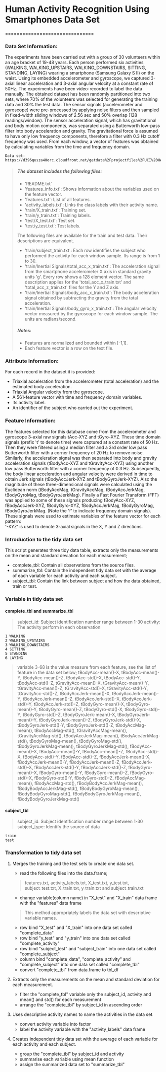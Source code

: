 # Human Activity Recognition Using Smartphones Data Set 
===============================

### Data Set Information:
The experiments have been carried out with a group of 30 volunteers within an age bracket of 19-48 years. Each person performed six activities (WALKING, WALKING_UPSTAIRS, WALKING_DOWNSTAIRS, SITTING, STANDING, LAYING) wearing a smartphone (Samsung Galaxy S II) on the waist. Using its embedded accelerometer and gyroscope, we captured 3-axial linear acceleration and 3-axial angular velocity at a constant rate of 50Hz. The experiments have been video-recorded to label the data manually. The obtained dataset has been randomly partitioned into two sets, where 70% of the volunteers was selected for generating the training data and 30% the test data.
The sensor signals (accelerometer and gyroscope) were pre-processed by applying noise filters and then sampled in fixed-width sliding windows of 2.56 sec and 50% overlap (128 readings/window). The sensor acceleration signal, which has gravitational and body motion components, was separated using a Butterworth low-pass filter into body acceleration and gravity. The gravitational force is assumed to have only low frequency components, therefore a filter with 0.3 Hz cutoff frequency was used. From each window, a vector of features was obtained by calculating variables from the time and frequency domain.
```
Data set: https://d396qusza40orc.cloudfront.net/getdata%2Fprojectfiles%2FUCI%20HAR%20Dataset.zip
```
> ##### The dataset includes the following files:
> - 'README.txt'
> - 'features_info.txt': Shows information about the variables used on the feature vector.
> - 'features.txt': List of all features.
> - 'activity_labels.txt': Links the class labels with their activity name.
> - 'train/X_train.txt': Training set.
> - 'train/y_train.txt': Training labels.
> - 'test/X_test.txt': Test set.
> - 'test/y_test.txt': Test labels.
>
> The following files are available for the train and test data. Their descriptions are equivalent. 
> - 'train/subject_train.txt': Each row identifies the subject who performed the activity for each window sample. Its range is from 1 to 30. 
> - 'train/Inertial Signals/total_acc_x_train.txt': The acceleration signal from the smartphone accelerometer X axis in standard gravity units 'g'. Every row shows a 128 element vector. The same description applies for the 'total_acc_x_train.txt' and 'total_acc_z_train.txt' files for the Y and Z axis. 
> - 'train/Inertial Signals/body_acc_x_train.txt': The body acceleration signal obtained by subtracting the gravity from the total acceleration. 
> - 'train/Inertial Signals/body_gyro_x_train.txt': The angular velocity vector measured by the gyroscope for each window sample. The units are radians/second. 
>
> ##### Notes: 
> - Features are normalized and bounded within [-1,1].
> - Each feature vector is a row on the text file.

### Attribute Information:
For each record in the dataset it is provided:
- Triaxial acceleration from the accelerometer (total acceleration) and the estimated body acceleration.
- Triaxial Angular velocity from the gyroscope.
- A 561-feature vector with time and frequency domain variables.
- Its activity label.
- An identifier of the subject who carried out the experiment. 

### Feature Information:
The features selected for this database come from the accelerometer and gyroscope 3-axial raw signals tAcc-XYZ and tGyro-XYZ. These time domain signals (prefix 't' to denote time) were captured at a constant rate of 50 Hz. Then they were filtered using a median filter and a 3rd order low pass Butterworth filter with a corner frequency of 20 Hz to remove noise. Similarly, the acceleration signal was then separated into body and gravity acceleration signals (tBodyAcc-XYZ and tGravityAcc-XYZ) using another low pass Butterworth filter with a corner frequency of 0.3 Hz. 
Subsequently, the body linear acceleration and angular velocity were derived in time to obtain Jerk signals (tBodyAccJerk-XYZ and tBodyGyroJerk-XYZ). Also the magnitude of these three-dimensional signals were calculated using the Euclidean norm (tBodyAccMag, tGravityAccMag, tBodyAccJerkMag, tBodyGyroMag, tBodyGyroJerkMag). 
Finally a Fast Fourier Transform (FFT) was applied to some of these signals producing fBodyAcc-XYZ, fBodyAccJerk-XYZ, fBodyGyro-XYZ, fBodyAccJerkMag, fBodyGyroMag, fBodyGyroJerkMag. (Note the 'f' to indicate frequency domain signals). 
These signals were used to estimate variables of the feature vector for each pattern:  
'-XYZ' is used to denote 3-axial signals in the X, Y and Z directions.

### Introduction to the tidy data set
This script generates three tidy data table, extracts only the measurements on the mean and standard deviation for each measurement;
 - complete_tbl: Contain all observations from the source files.
 - summarize_tbl: Contain the independent tidy data set with the average of each variable for each activity and each subject.
 - subject_tbl: Contain the link between subject and how the data obtained, train or test. 

### Variable in tidy data set
#### complete_tbl and summarize_tbl
> subject_id: 	Subject identification number range between 1-30
> activity:	The activity perform in each observation
>
```
1 WALKING
2 WALKING_UPSTAIRS
3 WALKING_DOWNSTAIRS
4 SITTING
5 STANDING
6 LAYING
```
> variable 3-68 is the value measure from each feature, see the list of feature in the data set below; 
> tBodyAcc-mean()-X, tBodyAcc-mean()-Y, tBodyAcc-mean()-Z, tBodyAcc-std()-X, tBodyAcc-std()-Y, tBodyAcc-std()-Z, 
> tGravityAcc-mean()-X, tGravityAcc-mean()-Y, tGravityAcc-mean()-Z, tGravityAcc-std()-X, tGravityAcc-std()-Y, tGravityAcc-std()-Z,
> tBodyAccJerk-mean()-X, tBodyAccJerk-mean()-Y, tBodyAccJerk-mean()-Z, tBodyAccJerk-std()-X, tBodyAccJerk-std()-Y, tBodyAccJerk-std()-Z,
> tBodyGyro-mean()-X, tBodyGyro-mean()-Y, tBodyGyro-mean()-Z, tBodyGyro-std()-X, tBodyGyro-std()-Y, tBodyGyro-std()-Z,
> tBodyGyroJerk-mean()-X, tBodyGyroJerk-mean()-Y, tBodyGyroJerk-mean()-Z, tBodyGyroJerk-std()-X, tBodyGyroJerk-std()-Y, tBodyGyroJerk-std()-Z,
> tBodyAccMag-mean(), tBodyAccMag-std(), tGravityAccMag-mean(), tGravityAccMag-std(), tBodyAccJerkMag-mean(), tBodyAccJerkMag-std(),
> tBodyGyroMag-mean(), tBodyGyroMag-std(), tBodyGyroJerkMag-mean(), tBodyGyroJerkMag-std(),
> fBodyAcc-mean()-X, fBodyAcc-mean()-Y, fBodyAcc-mean()-Z, fBodyAcc-std()-X, fBodyAcc-std()-Y, fBodyAcc-std()-Z,
> fBodyAccJerk-mean()-X, fBodyAccJerk-mean()-Y, fBodyAccJerk-mean()-Z, fBodyAccJerk-std()-X, fBodyAccJerk-std()-Y, fBodyAccJerk-std()-Z,
> fBodyGyro-mean()-X, fBodyGyro-mean()-Y, fBodyGyro-mean()-Z, fBodyGyro-std()-X, fBodyGyro-std()-Y, fBodyGyro-std()-Z,
> fBodyAccMag-mean(), fBodyAccMag-std(), fBodyBodyAccJerkMag-mean(), fBodyBodyAccJerkMag-std(),
> fBodyBodyGyroMag-mean(), fBodyBodyGyroMag-std(), fBodyBodyGyroJerkMag-mean(), fBodyBodyGyroJerkMag-std()

#### subject_tbl
> subject_id: 	Subject identification number range between 1-30
> subject_type:	Identify the source of data
>
```
train
test
```

### Transformation to tidy data set
1. Merges the training and the test sets to create one data set.
	- read the following files into the data.frame; 

	> features.txt, activity_labels.txt, X_test.txt, y_test.txt, subject_test.txt, X_train.txt, y_train.txt and subject_train.txt

	- change variable(column name) in "X_test" and "X_train" data frame with the "features" data frame

	> This method appropriately labels the data set with descriptive variable names. 
	
	- row bind "X_test" and "X_train" into one data set called "complete_data"
	- row bind "y_test" and "y_train" into one data set called "complete_activity"
	- row bind "subject_test" and "subject_train" into one data set called "complete_subject"
	- column bind "complete_data", "complete_activity" and "complete_subject" into one data set called "complete_tbl"
	- convert "complete_tbl" from data.frame to tbl_df

2. Extracts only the measurements on the mean and standard deviation for each measurement.
	- filter the "complete_tbl" variable only the subject_id, activity and mean() and std() for each measurement
	- arrange the "complete_tbl" by subject_id in ascending order

3. Uses descriptive activity names to name the activities in the data set.
	- convert activity variable into factor
	- label the activity variable with the "activity_labels" data frame

4. Creates independent tidy data set with the average of each variable for each activity and each subject.
	- group the "complete_tbl" by subject_id and activity
	- summarise each variable using mean function
	- assign the summarized data set to "summarize_tbl"

